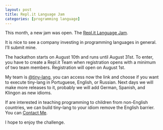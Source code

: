 ```yaml
---
layout: post
title: Repl.it Language Jam
categories: [programming language]
---
```


This month, a new jam was open. The [Repl.it Language Jam](https://blog.repl.it/langjam).

It is nice to see a company investing in programming languages in general. I’ll submit mine.

The hackathon starts on August 10th and runs until August 31st. To enter, you have to create a Repl.it Team when registration opens with a minimum of two team members. Registration will open on August 1st.

My team is [@tiny-lang](https://repl.it/@tinylang), you can access now the link and choose if you want to execute tiny-lang in Portuguese, English, or Russian. Next days we will make more releases to it, probably we will add German, Spanish, and Klingon as new idioms.

If are interested in teaching programming to children from non-English countries, we can build tiny-lang to your idiom remove the English barrier. You can [Contact Me](mailto:vgsantoniazzi@gmail.com).

I hope to enjoy the challenge.
